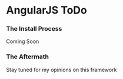 # AngularJS ToDo 

### The Install Process 
Coming Soon

### The Aftermath
Stay tuned for my opinions on this framework




